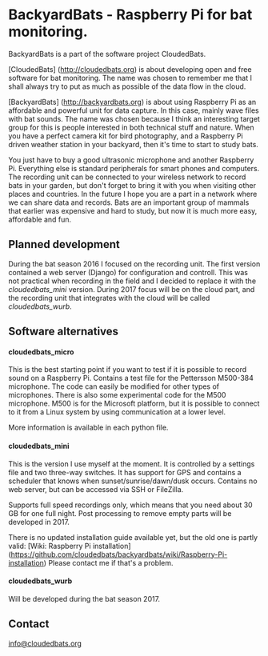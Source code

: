 # BackyardBats - Raspberry Pi for bat monitoring.

BackyardBats is a part of the software project CloudedBats. 

[CloudedBats] (http://cloudedbats.org) is about developing open and free software for bat monitoring. The name was chosen to remember me that I shall always try to put as much as possible of the data flow in the cloud. 

[BackyardBats] (http://backyardbats.org) is about using Raspberry Pi as an affordable and powerful unit for data capture. In this case, mainly wave files with bat sounds. The name was chosen because I think an interesting target group for this is people interested in both technical stuff and nature. When you have a perfect camera kit for bird photography, and a Raspberry Pi driven weather station in your backyard, then it's time to start to study bats. 

You just have to buy a good ultrasonic microphone and another Raspberry Pi. Everything else is standard peripherals for smart phones and computers. The recording unit can be connected to your wireless network to record bats in your garden, but don't forget to bring it with you when visiting other places and countries. In the future I hope you are a part in a network where we can share data and records. Bats are an important group of mammals that earlier was expensive and hard to study, but now it is much more easy, affordable and fun.

## Planned development

During the bat season 2016 I focused on the recording unit. The first version contained a web server (Django) for configuration and controll. This was not practical when recording in the field and I decided to replace it with the *cloudedbats_mini* version. During 2017 focus will be on the cloud part, and the recording unit that integrates with the cloud will be called *cloudedbats_wurb*.  

## Software alternatives

#### cloudedbats_micro

This is the best starting point if you want to test if it is possible to record sound on a Raspberry Pi. Contains a test file for the Pettersson M500-384 microphone. The code can easily be modified for other types of microphones. There is also some experimental code for the M500 microphone. M500 is for the Microsoft platform, but it is possible to connect to it from a Linux system by using communication at a lower level.

More information is available in each python file.

#### cloudedbats_mini

This is the version I use myself at the moment. It is controlled by a settings file and two three-way switches. It has support for GPS and contains a scheduler that knows when sunset/sunrise/dawn/dusk occurs. Contains no web server, but can be accessed via SSH or FileZilla. 

Supports full speed recordings only, which means that you need about 30 GB for one full night. Post processing to remove empty parts will be developed in 2017. 

There is no updated installation guide available yet, but the old one is partly valid: [Wiki: Raspberry Pi installation] (https://github.com/cloudedbats/backyardbats/wiki/Raspberry-Pi-installation)
Please contact me if that's a problem.

#### cloudedbats_wurb

Will be developed during the bat season 2017.

## Contact

info@cloudedbats.org
